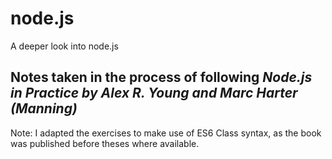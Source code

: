 # node.js
A deeper look into node.js 

## Notes taken in the process of following *Node.js in Practice by Alex R. Young and Marc Harter (Manning)*
Note: I adapted the exercises to make use of ES6 Class syntax, as the book was published before theses where available. 


